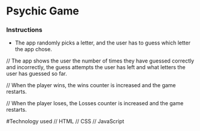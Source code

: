 # Psychic Game

### Instructions
* The app randomly picks a letter, and the user has to guess which letter the app chose.

// The app shows the user the number of times they have guessed correctly and incorrectly, the guess attempts the user has left and what letters the user has guessed so far.

// When the player wins, the wins counter is increased and the game restarts. 

// When the player loses, the Losses counter is increased and the game restarts.

#Technology used
// HTML
// CSS
// JavaScript
